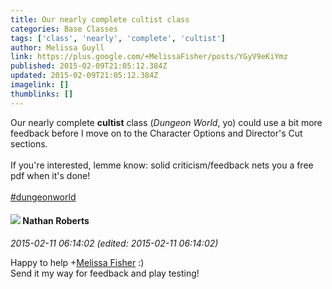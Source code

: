 ```yaml
---
title: Our nearly complete cultist class
categories: Base Classes
tags: ['class', 'nearly', 'complete', 'cultist']
author: Melissa Guyll
link: https://plus.google.com/+MelissaFisher/posts/YGyV9eKiYmz
published: 2015-02-09T21:05:12.384Z
updated: 2015-02-09T21:05:12.384Z
imagelink: []
thumblinks: []
---
```


Our nearly complete <b>cultist</b> class (<i>Dungeon World</i>, yo) could use a bit more feedback before I move on to the Character Options and Director&#39;s Cut sections.<br /><br />If you&#39;re interested, lemme know: solid criticism/feedback nets you a free pdf when it&#39;s done!<br /><br /> <a rel="nofollow" class="ot-hashtag" href="https://plus.google.com/s/%23dungeonworld/posts">#dungeonworld</a>  
<div id='comment z12uxxtpeomfj3zhu04cgfbyivnlsfyhov00k'>
  <h4><img src='{{site.baseurl}}//images/avatars/117646243340764868749_photo.jpg'> Nathan Roberts</h4>
      <p><cite>2015-02-11 06:14:02 (edited: 2015-02-11 06:14:02)</cite></p>
        <p>Happy to help <span class="proflinkWrapper"><span class="proflinkPrefix">+</span><a class="proflink" href="https://plus.google.com/104623400813415689503" oid="104623400813415689503">Melissa Fisher</a></span> :)<br />Send it my way for feedback and play testing!</p>
</div>
        